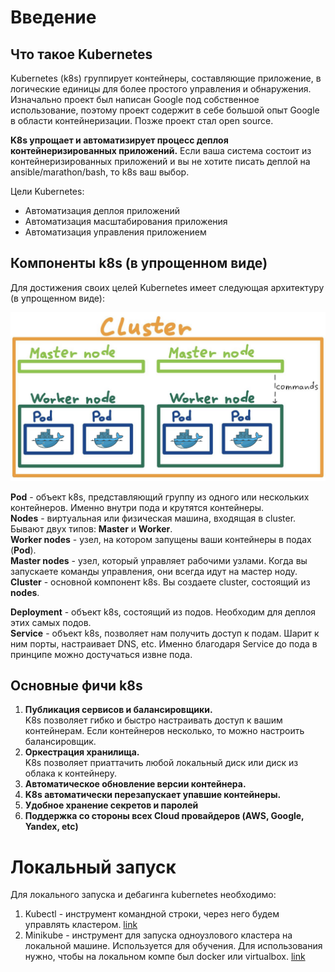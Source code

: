 # Введение
## Что такое Kubernetes
Kubernetes (k8s) группирует контейнеры, составляющие приложение, в логические единицы для более простого управления и 
обнаружения. Изначально проект был написан Google под собственное использование, поэтому проект содержит в себе
большой опыт Google в области контейнеризации. Позже проект стал open source.

**K8s упрощает и автоматизирует процесс деплоя контейнеризированных приложений.** Если ваша система состоит из
контейнеризированных приложений и вы не хотите писать деплой на ansible/marathon/bash, то k8s ваш выбор.

Цели Kubernetes: 

- Автоматизация деплоя приложений
- Автоматизация масштабирования приложения
- Автоматизация управления приложением

## Компоненты k8s (в упрощенном виде)
Для достижения своих целей Kubernetes имеет следующая архитектуру (в упрощенном виде):

![k8s_components.png](../../../img/k8s/k8s_components.png)

**Pod** - объект k8s, представляющий группу из одного или нескольких контейнеров. Именно внутри пода и крутятся
контейнеры.  
**Nodes** - виртуальная или физическая машина, входящая в cluster. Бывают двух типов: **Master** и **Worker**.  
**Worker nodes** - узел, на котором запущены ваши контейнеры в подах (**Pod**).  
**Master nodes** - узел, который управляет рабочими узлами. Когда вы запускаете команды управления, они всегда идут на
мастер ноду.  
**Cluster** - основной компонент k8s. Вы создаете cluster, состоящий из **nodes**.

**Deployment** - объект k8s, состоящий из подов. Необходим для деплоя этих самых подов.  
**Service** - объект k8s, позволяет нам получить доступ к подам. Шарит к ним порты, настраивает DNS, etc. Именно 
благодаря Service до пода в принципе можно достучаться извне пода.

## Основные фичи k8s
1) **Публикация сервисов и балансировщики.**  
K8s позволяет гибко и быстро настраивать доступ к вашим контейнерам. Если контейнеров несколько, то можно 
настроить балансировщик. 
2) **Оркестрация хранилища.**  
K8s позволяет приаттачить любой локальный диск или диск из облака к контейнеру.
3) **Автоматическое обновление версии контейнера.**
4) **K8s автоматически перезапускает упавшие контейнеры.**
5) **Удобное хранение секретов и паролей**
6) **Поддержка со стороны всех Cloud провайдеров (AWS, Google, Yandex, etc)**

# Локальный запуск
Для локального запуска и дебагинга kubernetes необходимо:
1) Kubectl - инструмент командной строки, через него будем управлять кластером. [link](https://kubernetes.io/ru/docs/tasks/tools/install-kubectl/)
2) Minikube - инструмент для запуска одноузлового кластера на локальной машине. Используется для обучения. 
Для использования нужно, чтобы на локальном компе был docker или virtualbox. [link](https://kubernetes.io/ru/docs/tasks/tools/install-minikube/)
